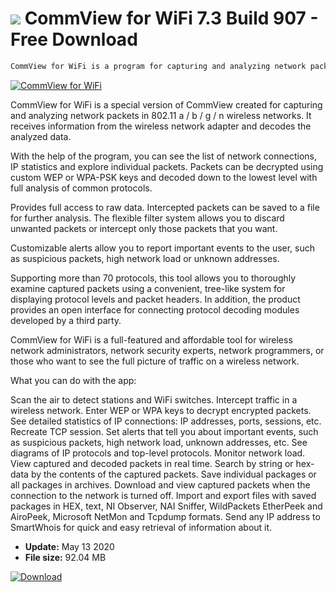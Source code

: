 # ![](https://cdn.softexe.net/static/icon/e/commview-for-wifi.gif) CommView for WiFi 7.3 Build 907 - Free Download

```sh
CommView for WiFi is a program for capturing and analyzing network packets in 802.11 a / b / g wireless networks. It receives information from the wireless network adapter and decodes the data being analyzed.
```
[![CommView for WiFi](https://gallery.dpcdn.pl/imgc/Tools/7432/g_-_420x350_1.5_-_x20120215160251_00.png)](https://softexe.net/win/internet/network/commview-for-wifi:peeR.html)

CommView for WiFi is a special version of CommView created for capturing and analyzing network packets in 802.11 a / b / g / n wireless networks. It receives information from the wireless network adapter and decodes the analyzed data. 

With the help of the program, you can see the list of network connections, IP statistics and explore individual packets. Packets can be decrypted using custom WEP or WPA-PSK keys and decoded down to the lowest level with full analysis of common protocols.

Provides full access to raw data. Intercepted packets can be saved to a file for further analysis. The flexible filter system allows you to discard unwanted packets or intercept only those packets that you want.

Customizable alerts allow you to report important events to the user, such as suspicious packets, high network load or unknown addresses. 

Supporting more than 70 protocols, this tool allows you to thoroughly examine captured packets using a convenient, tree-like system for displaying protocol levels and packet headers. In addition, the product provides an open interface for connecting protocol decoding modules developed by a third party. 

CommView for WiFi is a full-featured and affordable tool for wireless network administrators, network security experts, network programmers, or those who want to see the full picture of traffic on a wireless network. 

What you can do with the app:


Scan the air to detect stations and WiFi switches.
Intercept traffic in a wireless network.
Enter WEP or WPA keys to decrypt encrypted packets.
See detailed statistics of IP connections: IP addresses, ports, sessions, etc.
Recreate TCP session.
Set alerts that tell you about important events, such as suspicious packets, high network load, unknown addresses, etc.
See diagrams of IP protocols and top-level protocols.
Monitor network load.
View captured and decoded packets in real time.
Search by string or hex-data by the contents of the captured packets.
Save individual packages or all packages in archives.
Download and view captured packets when the connection to the network is turned off.
Import and export files with saved packages in HEX, text, NI Observer, NAI Sniffer, WildPackets EtherPeek and AiroPeek, Microsoft NetMon and Tcpdump formats.
Send any IP address to SmartWhois for quick and easy retrieval of information about it.


- **Update:** May 13 2020
- **File size:** 92.04 MB

[![Download](https://cdn.softexe.net/static/img/download.png)](https://softexe.net/win/internet/network/commview-for-wifi:peeR.html)

